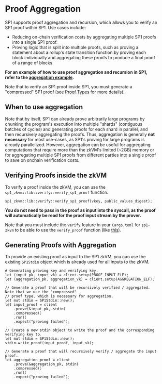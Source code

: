 # Proof Aggregation

SP1 supports proof aggregation and recursion, which allows you to verify an SP1 proof within SP1. Use cases include:

- Reducing on-chain verification costs by aggregating multiple SP1 proofs into a single SP1 proof.
- Proving logic that is split into multiple proofs, such as proving a statement about a rollup's state transition function by proving each block individually and aggregating these proofs to produce a final proof of a range of blocks.

**For an example of how to use proof aggregation and recursion in SP1, refer to the [aggregation example](https://github.com/succinctlabs/sp1/blob/main/examples/aggregation/script/src/main.rs).**

Note that to verify an SP1 proof inside SP1, you must generate a "compressed" SP1 proof (see [Proof Types](../generating-proofs/proof-types.md) for more details).

## When to use aggregation

Note that by itself, SP1 can already prove arbitrarily large programs by chunking the program's execution into multiple "shards" (contiguous batches of cycles) and generating proofs for each shard in parallel, and then recursively aggregating the proofs. Thus, aggregation is generally **not necessary** for most use-cases, as SP1's proving for large programs is already parallelized. However, aggregation can be useful for aggregating computations that require more than the zkVM's limited (~2GB) memory or for aggregating multiple SP1 proofs from different parties into a single proof to save on onchain verification costs.

## Verifying Proofs inside the zkVM

To verify a proof inside the zkVM, you can use the `sp1_zkvm::lib::verify::verify_sp1_proof` function.

```rust,noplayground
sp1_zkvm::lib::verify::verify_sp1_proof(vkey, public_values_digest);
```

**You do not need to pass in the proof as input into the syscall, as the proof will automatically be read for the proof input stream by the prover.**

Note that you must include the `verify` feature in your `Cargo.toml` for `sp1-zkvm` to be able to use the `verify_proof` function (like [this](https://github.com/succinctlabs/sp1/blob/main/examples/aggregation/program/Cargo.toml#L11)).

## Generating Proofs with Aggregation

To provide an existing proof as input to the SP1 zkVM, you can use the existing `SP1Stdin` object
which is already used for all inputs to the zkVM.

```rust,noplayground
# Generating proving key and verifying key.
let (input_pk, input_vk) = client.setup(PROOF_INPUT_ELF);
let (aggregation_pk, aggregation_vk) = client.setup(AGGREGATION_ELF);

// Generate a proof that will be recursively verified / aggregated. Note that we use the "compressed"
// proof type, which is necessary for aggregation.
let mut stdin = SP1Stdin::new();
let input_proof = client
    .prove(&input_pk, stdin)
    .compressed()
    .run()
    .expect("proving failed");

// Create a new stdin object to write the proof and the corresponding verifying key to.
let mut stdin = SP1Stdin::new();
stdin.write_proof(input_proof, input_vk);

// Generate a proof that will recursively verify / aggregate the input proof.
let aggregation_proof = client
    .prove(&aggregation_pk, stdin)
    .compressed()
    .run()
    .expect("proving failed");

```
